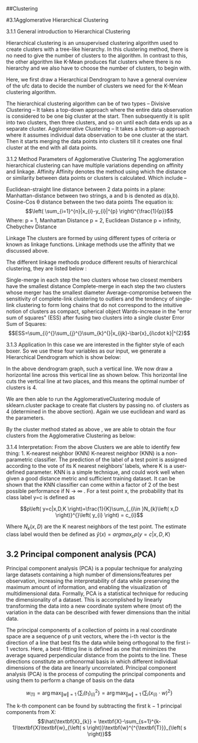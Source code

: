 
##Clustering

#3.1Agglomerative Hierarchical Clustering

3.1.1 General introduction to Hierarchical Clustering

Hierarchical clustering is an unsupervised clustering algorithm used to create clusters with a tree-like hierarchy. In this clustering method, there is no need to give the number of clusters to the algorithm.  In contrast to this, the other algorithm like K-Mean produces flat clusters where there is no hierarchy and we also have to choose the number of clusters, to begin with.

Here, we first draw a Hierarchical Dendrogram to have a general overview of the ufc data to decide the number of clusters we need for the K-Mean clustering algorithm.

The hierarchical clustering algorithm can be of two types –
Divisive Clustering – It takes a top-down approach where the entire data observation is considered to be one big cluster at the start. Then subsequently it is split into two clusters, then three clusters, and so on until each data ends up as a separate cluster.
Agglomerative Clustering – It takes a bottom-up approach where it assumes individual data observation to be one cluster at the start. Then it starts merging the data points into clusters till it creates one final cluster at the end with all data points.



3.1.2 Method
Parameters of Agglomerative Clustering
The agglomeration hierarchical clustering can have multiple variations depending on affinity and linkage.
Affinity
Affinity denotes the method using which the distance or similarity between data points or clusters is calculated. Which include –

Euclidean-straight line distance between 2 data points in a plane:
Manhattan-distance between two strings, a and b is denoted as d(a,b).
Cosine-Cos θ distance between the two data points
The equation is:
$$\left( \sum_{i=1}^{n}|x_{i}-y_{i}|^{p} \right)^{\frac{1}{p}}$$
Where: 
p = 1, Manhattan Distance
p = 2, Euclidean Distance
p = infinity, Chebychev Distance

Linkage
The clusters are formed by using different types of criteria or known as linkage functions. Linkage methods use the affinity that we discussed above.

The different linkage methods produce different results of hierarchical clustering, they are listed below :

Single-merge in each step the two clusters whose two closest members have the smallest distance 
Complete-merge in each step the two clusters whose merger has the smallest diameter
Average-compromise between the sensitivity of complete-link clustering to outliers and the tendency of single-link clustering to form long chains that do not correspond to the intuitive notion of clusters as compact, spherical object
Wards-increase in the "error sum of squares" (ESS) after fusing two clusters into a single cluster
Error Sum of Squares: $$ESS=\sum_{i}^{}\sum_{j}^{}\sum_{k}^{}|x_{ijk}-\bar{x}_{i\cdot k}|^{2}$$

3.1.3 Application
In this case we are interested in the fighter style of each boxer. So we use these four variables as our input, we generate a Hierarchical Dendrogram which is show below:

In the above dendrogram graph, such a vertical line. We now draw a horizontal line across this vertical line as shown below. This horizontal line cuts the vertical line at two places, and this means the optimal number of clusters is 4.

We are then able to run the AgglomerativeClustering module of sklearn.cluster package to create flat clusters by passing no. of clusters as 4 (determined in the above section). Again we use euclidean and ward as the parameters.

By the cluster method stated as above , we are able to obtain the four clusters from the Agglomerative Clustering as below:

3.1.4 Interpretation:
From the above Clusters we are able to identify few thing:
	1.
K-nearest neighbor (KNN) 
K-nearest neighbor (KNN) is a non-parametric classifier. The prediction of the label of a test point is assigned according to the vote of its K nearest neighbors’ labels, where K is a user-defined parameter. KNN is a simple technique, and could work well when given a good distance metric and sufficient training dataset. It can be shown that the KNN classifier can come within a factor of 2 of the best possible performance if N → ∞ . For a test point x, the probability that its class label y=c is defined as

$$p\left( y=c|x,D,K \right)=\frac{1}{K}\sum_{_{i\in }N_{k}\left( x,D \right)}^{}\left( y_{i} \right) = c_{i}$$

Where $N_{k}\left( x,D \right)$ are the K nearest neighbors of the test point. The estimate class label would then be defined as $\hat{y}\left( x \right)=argmax_{c}p(y=c|x,D,K)$

## 3.2 Principal component analysis (PCA)

Principal component analysis (PCA) is a popular technique for analyzing large datasets containing a high number of dimensions/features per observation, increasing the interpretability of data while preserving the maximum amount of information, and enabling the visualization of multidimensional data. Formally, PCA is a statistical technique for reducing the dimensionality of a dataset. This is accomplished by linearly transforming the data into a new coordinate system where (most of) the variation in the data can be described with fewer dimensions than the initial data.

The principal components of a collection of points in a real coordinate space are a sequence of p unit vectors, where the i-th vector is the direction of a line that best fits the data while being orthogonal to the first i-1 vectors. Here, a best-fitting line is defined as one that minimizes the average squared perpendicular distance from the points to the line. These directions constitute an orthonormal basis in which different individual dimensions of the data are linearly uncorrelated. Principal component analysis (PCA) is the process of computing the principal components and using them to perform a change of basis on the data

$$ w_{(1)} =\arg\max_{\Vert w \Vert = 1} \,\left\{\sum_i(t_1)^2_{(i)}\right\}= \arg\max_{\Vert w \Vert = 1} \,\left\{ \sum_i \left(x_{(i)} \cdot w \right)^2 \right\}$$

The k-th component can be found by subtracting the first k − 1 principal components from X:
$$\hat{\textbf{X}_{k}} = \textbf{X}-\sum_{s=1}^{k-1}\textbf{X}\textbf{w}_{\left( s \right)}\textbf{w}^{^{\textbf{T}}}_{\left( s \right)}$$
